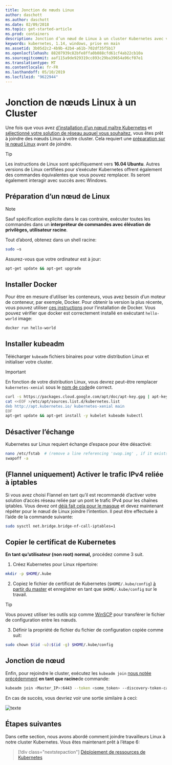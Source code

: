 ```yaml
---
title: Jonction de nœuds Linux
author: daschott
ms.author: daschott
ms.date: 02/09/2018
ms.topic: get-started-article
ms.prod: containers
description: Jonction d’un nœud de Linux à un cluster Kubernetes avec v1.14.
keywords: kubernetes, 1.14, windows, prise en main
ms.assetid: 3b05d2c2-4b9b-42b4-a61b-702df35f5b17
ms.openlocfilehash: 88207939c82bfe8ffa0b088cfd61cf4ab22cb10a
ms.sourcegitcommit: aaf115a9de929319cc893c29ba39654a96cf07e1
ms.translationtype: MT
ms.contentlocale: fr-FR
ms.lasthandoff: 05/10/2019
ms.locfileid: "9622944"
---
```

# <a name="joining-linux-nodes-to-a-cluster"></a>Jonction de nœuds Linux à un Cluster

Une fois que vous avez [d’installation d’un nœud maître Kubernetes](creating-a-linux-master.md) et [sélectionné votre solution de réseau auquel vous souhaitez](network-topologies.md), vous êtes prêt à joindre des nœuds Linux à votre cluster. Cela requiert une [préparation sur le nœud Linux](joining-linux-workers.md#preparing-a-linux-node) avant de joindre.
> [!tip]
> Les instructions de Linux sont spécifiquement vers **16.04 Ubuntu**. Autres versions de Linux certifiées pour s’exécuter Kubernetes offrent également des commandes équivalentes que vous pouvez remplacer. Ils seront également interagir avec succès avec Windows.

## <a name="preparing-a-linux-node"></a>Préparation d’un nœud de Linux

> [!NOTE]
> Sauf spécification explicite dans le cas contraire, exécuter toutes les commandes dans un **interpréteur de commandes avec élévation de privilèges, utilisateur racine**.

Tout d’abord, obtenez dans un shell racine:

```bash
sudo –s
```

Assurez-vous que votre ordinateur est à jour:

```bash
apt-get update && apt-get upgrade
```

## <a name="install-docker"></a>Installer Docker

Pour être en mesure d’utiliser les conteneurs, vous avez besoin d’un moteur de conteneur, par exemple, Docker. Pour obtenir la version la plus récente, vous pouvez utiliser [ces instructions](https://docs.docker.com/install/linux/docker-ce/ubuntu/) pour l’installation de Docker. Vous pouvez vérifier que docker est correctement installé en exécutant `hello-world` image:

```bash
docker run hello-world
```

## <a name="install-kubeadm"></a>Installer kubeadm

Télécharger `kubeadm` fichiers binaires pour votre distribution Linux et initialiser votre cluster.

> [!Important]  
> En fonction de votre distribution Linux, vous devrez peut-être remplacer `kubernetes-xenial` sous le [nom de code](https://wiki.ubuntu.com/Releases)de correct.

``` bash
curl -s https://packages.cloud.google.com/apt/doc/apt-key.gpg | apt-key add -
cat <<EOF >/etc/apt/sources.list.d/kubernetes.list
deb http://apt.kubernetes.io/ kubernetes-xenial main
EOF
apt-get update && apt-get install -y kubelet kubeadm kubectl 
```

## <a name="disable-swap"></a>Désactiver l’échange

Kubernetes sur Linux requiert échange d’espace pour être désactivé:

``` bash
nano /etc/fstab  # (remove a line referencing 'swap.img' , if it exists)
swapoff -a
```

## <a name="flannel-only-enable-bridged-ipv4-traffic-to-iptables"></a>(Flannel uniquement) Activer le trafic IPv4 reliée à iptables

Si vous avez choisi Flannel en tant qu’il est recommandé d’activer votre solution d’accès réseau reliée par un pont le trafic IPv4 pour les chaînes iptables. Vous devez ont [déjà fait cela pour le masque](network-topologies.md#flannel-in-host-gateway-mode) et devez maintenant répéter pour le nœud de Linux joindre l’intention. Il peut être effectuée à l’aide de la commande suivante:

``` bash
sudo sysctl net.bridge.bridge-nf-call-iptables=1
```

## <a name="copy-kubernetes-certificate"></a>Copier le certificat de Kubernetes

**En tant qu’utilisateur (non root) normal,** procédez comme 3 suit.

1. Créez Kubernetes pour Linux répertoire:

```bash
mkdir -p $HOME/.kube
```

2. Copiez le fichier de certificat de Kubernetes (`$HOME/.kube/config`) [à partir du master](./creating-a-linux-master.md#collect-cluster-information) et enregistrer en tant que `$HOME/.kube/config` sur le travail.

> [!tip]
> Vous pouvez utiliser les outils scp comme [WinSCP](https://winscp.net/eng/download.php) pour transférer le fichier de configuration entre les nœuds.

3. Définir la propriété de fichier du fichier de configuration copiée comme suit:

``` bash
sudo chown $(id -u):$(id -g) $HOME/.kube/config
```

## <a name="joining-node"></a>Jonction de nœud

Enfin, pour rejoindre le cluster, exécutez les `kubeadm join` [nous notée précédemment](./creating-a-linux-master.md#initialize-master) **en tant que racine**de commande:

```bash
kubeadm join <Master_IP>:6443 --token <some_token> --discovery-token-ca-cert-hash <some_hash>
```

En cas de succès, vous devriez voir une sortie similaire à ceci:

![texte](./media/node-join.png)

## <a name="next-steps"></a>Étapes suivantes

Dans cette section, nous avons abordé comment joindre travailleurs Linux à notre cluster Kubernetes. Vous êtes maintenant prêt à l’étape 6:
> [!div class="nextstepaction"]
> [Déploiement de ressources de Kubernetes](./deploying-resources.md)